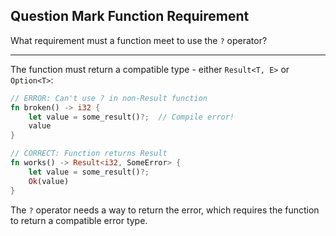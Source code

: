 ## Question Mark Function Requirement

What requirement must a function meet to use the `?` operator?

---

The function must return a compatible type - either `Result<T, E>` or `Option<T>`:

```rust
// ERROR: Can't use ? in non-Result function
fn broken() -> i32 {
    let value = some_result()?;  // Compile error!
    value
}

// CORRECT: Function returns Result
fn works() -> Result<i32, SomeError> {
    let value = some_result()?;
    Ok(value)
}
```

The `?` operator needs a way to return the error, which requires the function to return a compatible error type.

